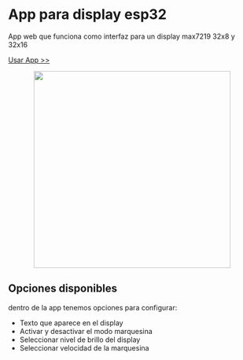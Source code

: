 # App para display esp32
App web que funciona como interfaz para un display max7219 32x8 y 32x16

[Usar App >>](https://kevingrajeda.github.io/display/)
<div align="center">
   <img src="https://github.com/KevinGrajeda/display/assets/60023139/ffe6493a-ae00-415a-918d-cb6a3e4e7538" height="400">
</div>

## Opciones disponibles
dentro de la app tenemos opciones para configurar:
- Texto que aparece en el display
- Activar y desactivar el modo marquesina
- Seleccionar nivel de brillo del display
- Seleccionar velocidad de la marquesina

